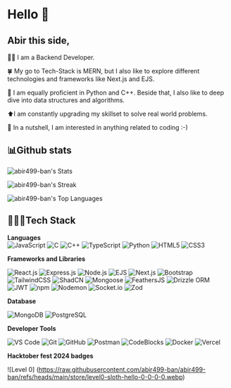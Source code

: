 # Hello 👋
## Abir this side,
🧑‍💻 I am a Backend Developer.

🍀 My go to Tech-Stack is MERN, but I also like to explore different technologies and frameworks like Next.js and EJS. 

🐍 I am equally proficient in Python and C++. Beside that, I also like to deep dive into data structures and algorithms. 

⬆️I am constantly upgrading my skillset to solve real world problems.

🌟 In a nutshell, I am interested in anything related to coding :-)


## 📊Github stats
![abir499-ban's Stats](https://github-readme-stats.vercel.app/api?username=abir499-ban&theme=vue-dark&show_icons=true&hide_border=true&count_private=true)

![abir499-ban's Streak](https://github-readme-streak-stats.herokuapp.com/?user=abir499-ban&theme=vue-dark&hide_border=true)

![abir499-ban's Top Languages](https://github-readme-stats.vercel.app/api/top-langs/?username=abir499-ban&theme=vue-dark&show_icons=true&hide_border=true&layout=compact)

## 👨🏼‍💻Tech Stack 

**Languages**   
![JavaScript](https://img.shields.io/badge/JavaScript-F7DF1E?style=for-the-badge&logo=javascript&logoColor=black)
![C](https://img.shields.io/badge/C-A8B9CC?style=for-the-badge&logo=c&logoColor=white)
![C++](https://img.shields.io/badge/C++-00599C?style=for-the-badge&logo=c%2B%2B&logoColor=white)
![TypeScript](https://img.shields.io/badge/TypeScript-007ACC?style=for-the-badge&logo=typescript&logoColor=white)
![Python](https://img.shields.io/badge/Python-3776AB?style=for-the-badge&logo=python&logoColor=white)
![HTML5](https://img.shields.io/badge/HTML5-E34F26?style=for-the-badge&logo=html5&logoColor=white)
![CSS3](https://img.shields.io/badge/CSS3-1572B6?style=for-the-badge&logo=css3&logoColor=white)

**Frameworks and Libraries**

![React.js](https://img.shields.io/badge/React-20232A?style=for-the-badge&logo=react&logoColor=61DAFB)
![Express.js](https://img.shields.io/badge/Express.js-404D59?style=for-the-badge)
![Node.js](https://img.shields.io/badge/Node.js-339933?style=for-the-badge&logo=nodedotjs&logoColor=white)
![EJS](https://img.shields.io/badge/EJS-555555?style=for-the-badge)
![Next.js](https://img.shields.io/badge/Next.js-000000?style=for-the-badge&logo=nextdotjs&logoColor=white)
![Bootstrap](https://img.shields.io/badge/Bootstrap-563D7C?style=for-the-badge&logo=bootstrap&logoColor=white)
![TailwindCSS](https://img.shields.io/badge/TailwindCSS-06B6D4?style=for-the-badge&logo=tailwindcss&logoColor=white)
![ShadCN](https://img.shields.io/badge/shadcn%2Fui-000000?style=for-the-badge&logo=shadcnui&logoColor=white) 
![Mongoose](https://img.shields.io/badge/Mongoose-880000?style=for-the-badge&logo=mongoose&logoColor=white)
![FeathersJS](https://img.shields.io/badge/Feathers.js-000000?style=for-the-badge&logo=feathers&logoColor=white)
![Drizzle ORM](https://img.shields.io/badge/Drizzle-DB3C3C?style=for-the-badge&logo=drizzle&logoColor=white)
![JWT](https://img.shields.io/badge/Json%20Web%20Tokens-000000?style=for-the-badge&logo=json-web-tokens&logoColor=white)
![npm](https://img.shields.io/badge/npm-FF0000?style=for-the-badge&logo=npm&logoColor=white)
![Nodemon](https://img.shields.io/badge/Nodemon-28A745?style=for-the-badge&logo=nodemon&logoColor=white)
![Socket.io](https://img.shields.io/badge/Socket.io-000000?style=for-the-badge&logo=socketdotio&logoColor=white)
![Zod](https://img.shields.io/badge/Zod-007BFF?style=for-the-badge&logo=zod&logoColor=white)



**Database**

![MongoDB](https://img.shields.io/badge/MongoDB-47A248?style=for-the-badge&logo=mongodb&logoColor=white)
![PostgreSQL](https://img.shields.io/badge/PostgreSQL-336791?style=for-the-badge&logo=postgresql&logoColor=white)

**Developer Tools**

![VS Code](https://img.shields.io/badge/VS%20Code-0078D4?style=for-the-badge&logo=visual-studio-code&logoColor=white)
![Git](https://img.shields.io/badge/Git-F05032?style=for-the-badge&logo=git&logoColor=white)
![GitHub](https://img.shields.io/badge/GitHub-181717?style=for-the-badge&logo=github&logoColor=white)
![Postman](https://img.shields.io/badge/Postman-FF6C37?style=for-the-badge&logo=postman&logoColor=white)
![CodeBlocks](https://img.shields.io/badge/Codeblocks-000000?style=for-the-badge&logo=codeblocks&logoColor=white)
![Docker](https://img.shields.io/badge/Docker-2496ED?style=for-the-badge&logo=docker&logoColor=white)
![Vercel](https://img.shields.io/badge/Vercel-000000?style=for-the-badge&logo=vercel&logoColor=white)

**Hacktober fest 2024 badges**


![Level 0] (https://raw.githubusercontent.com/abir499-ban/abir499-ban/refs/heads/main/store/level0-sloth-hello-0-0-0-0.webp)
